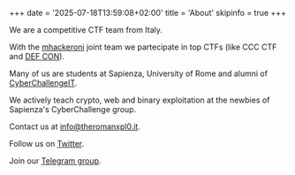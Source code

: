 +++
date = '2025-07-18T13:59:08+02:00'
title = 'About'
skipinfo = true
+++

We are a competitive CTF team from Italy.

With the [mhackeroni](https://mhackeroni.it/) joint team we partecipate in top CTFs (like CCC CTF and [DEF CON](https://defcon.org/)).

Many of us are students at Sapienza, University of Rome and alumni of [CyberChallengeIT](https://cyberchallenge.it).

We actively teach crypto, web and binary exploitation at the newbies of Sapienza's CyberChallenge group.

Contact us at [info@theromanxpl0.it](mailto:info@theromanxpl0.it).

Follow us on [Twitter](https://x.com/TheRomanXpl0it).

Join our [Telegram group](https://t.me/TheRomanChat).

